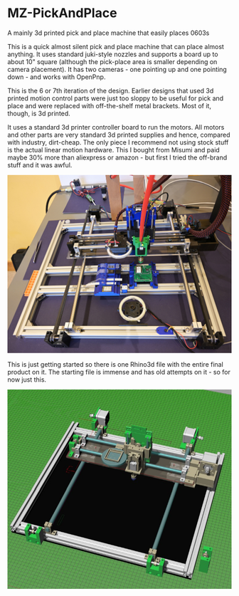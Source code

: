# MZ-PickAndPlace
A mainly 3d printed pick and place machine that easily places 0603s

This is a quick almost silent pick and place machine that can place almost anything. It uses standard juki-style nozzles
and supports a board up to about 10" square (although the pick-place area is smaller depending on camera placement). It has two cameras - one pointing up and one pointing down - and works with OpenPnp.

This is the 6 or 7th iteration of the design. Earlier designs that used 3d printed motion control parts were just too sloppy to be useful
for pick and place and were replaced with off-the-shelf metal brackets. Most of it, though, is 3d printed.

It uses a standard 3d printer controller board to run the motors. All motors and other parts are very standard 3d printed supplies and
hence, compared with industry, dirt-cheap. The only piece I recommend not using stock stuff is the actual linear motion hardware. This I bought
from Misumi and paid maybe 30% more than aliexpress or amazon - but first I tried the off-brand stuff and it was awful.

![Machine Image](FrontUpView.jpg)

This is just getting started so there is one Rhino3d file with 
the entire final product on it. The starting file is immense
and has old attempts on it - so for now just this.

![Rhino3d View](RhinoView.jpg)


